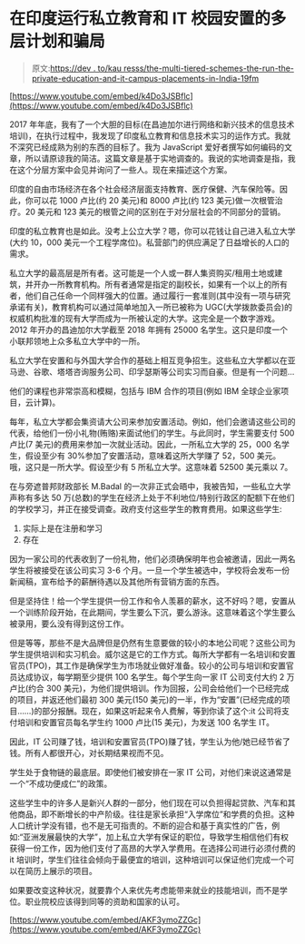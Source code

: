 # 在印度运行私立教育和 IT 校园安置的多层计划和骗局

> 原文:[https://dev . to/kau resss/the-multi-tiered-schemes-the-run-the-private-education-and-it-campus-placements-in-India-19fm](https://dev.to/kauresss/the-multi-tiered-schemes-that-run-private-education-and-it-campus-placements-in-india-19fm)

[https://www.youtube.com/embed/k4Do3JSBflc](https://www.youtube.com/embed/k4Do3JSBflc)

2017 年年底，我有了一个大胆的目标(在昌迪加尔进行网络和新兴技术的信息技术培训)，在执行过程中，我发现了印度私立教育和信息技术实习的运作方式。我就不深究已经成熟为别的东西的目标了。我为 JavaScript 爱好者撰写如何编码的文章，所以请原谅我的简洁。这篇文章是基于实地调查的。我说的实地调查是指，我在这个分层方案中会见并询问了一些人。现在来描述这个方案。

印度的自由市场经济在各个社会经济层面支持教育、医疗保健、汽车保险等。因此，你可以花 1000 卢比(约 20 美元)和 8000 卢比(约 123 美元)做一次根管治疗。20 美元和 123 美元的根管之间的区别在于对分层社会的不同部分的营销。

印度的私立教育也是如此。没考上公立大学？嗯，你可以花钱让自己进入私立大学(大约 10，000 美元一个工程学席位)。私营部门的供应满足了日益增长的人口的需求。

私立大学的最高层是所有者。这可能是一个人或一群人集资购买/租用土地或建筑，并开办一所教育机构。所有者通常是指定的副校长，如果有一个以上的所有者，他们自己任命一个同样强大的位置。通过履行一套准则(其中没有一项与研究承诺有关)，教育机构可以通过简单地加入一所已被称为 UGC(大学拨款委员会)的权威机构批准的现有大学而成为一所被认定的大学。这完全是一个数字游戏。2012 年开办的昌迪加尔大学截至 2018 年拥有 25000 名学生。这只是印度一个小联邦领地上众多私立大学中的一所。

私立大学在安置和与外国大学合作的基础上相互竞争招生。这些私立大学都以在亚马逊、谷歌、塔塔咨询服务公司、印孚瑟斯等公司实习而自豪。但是有一个问题…

他们的课程也非常崇高和模糊，包括与 IBM 合作的项目(例如 IBM 全球企业家项目，云计算)。

每年，私立大学都会集资请大公司来参加安置活动。例如，他们会邀请这些公司的代表，给他们一份小礼物(贿赂)来面试他们的学生。与此同时，学生需要支付 500 卢比(7 美元)的费用来参加一次就业活动。因此，一所私立大学的 25，000 名学生，假设至少有 30%参加了安置活动，意味着这所大学赚了 52，500 美元。哦，这只是一所大学。假设至少有 5 所私立大学。这意味着 52500 美元乘以 7。

在与旁遮普邦财政部长 M.Badal 的一次非正式会晤中，我被告知，一些私立大学声称有多达 50 万(总数)的学生在经济上处于不利地位/特别行政区的配额下在他们的学校学习，并正在接受调查。政府支付这些学生的教育费用。如果这些学生:

1.  实际上是在注册和学习
2.  存在

因为一家公司的代表收到了一份礼物，他们必须确保明年也会被邀请，因此一两名学生将被接受在该公司实习 3-6 个月。一旦一个学生被选中，学校将会发布一份新闻稿，宣布给予的薪酬待遇以及其他所有营销方面的东西。

但是坚持住！给一个学生提供一份工作和令人羡慕的薪水，这不好吗？嗯，安置从一个训练阶段开始，在此期间，学生要么下沉，要么游泳。这意味着这个学生要么被录用，要么没有得到这份工作。

但是等等，那些不是大品牌但是仍然有生意要做的较小的本地公司呢？这些公司为学生提供培训和实习机会。威尔这是它的工作方式。每所大学都有一名培训和安置官员(TPO)，其工作是确保学生为市场就业做好准备。较小的公司与培训和安置官员达成协议，每学期至少提供 100 名学生。每个学生向一家 IT 公司支付大约 2 万卢比(约合 300 美元)，为他们提供培训。作为回报，公司会给他们一个已经完成的项目，并返还他们最初 300 美元(150 美元)的一半，作为“安置”(已经完成的项目……)的部分报酬。现在，如果这听起来令人费解，等到你读了这个:it 公司将支付培训和安置官员每名学生约 1000 卢比(15 美元)，为发送 100 名学生 IT。

因此，IT 公司赚了钱，培训和安置官员(TPO)赚了钱，学生认为他/她已经节省了钱。所有人都很开心，对长期结果视而不见。

学生处于食物链的最底层。即使他们被安排在一家 IT 公司，对他们来说这通常是一个“不成功便成仁”的政策。

这些学生中的许多人是新兴人群的一部分，他们现在可以负担得起贷款、汽车和其他商品，即不断增长的中产阶级。往往是家长承担“入学席位”和学费的负担。这种人口统计学没有错，也不是无可指责的。不断的迎合和基于真实性的广告，例如:“亚洲发展最快的大学”，加上私立大学有保证的职位，导致学生相信他们有权获得一份工作，因为他们支付了高昂的大学入学费用。在选择公司进行必须付费的 it 培训时，学生们往往会倾向于最便宜的培训，这种培训可以保证他们完成一个可以在简历上展示的项目。

如果要改变这种状况，就要靠个人来优先考虑能带来就业的技能培训，而不是学位。职业院校应该得到同等的资助和国家的认可。

[https://www.youtube.com/embed/AKF3ymoZZGc](https://www.youtube.com/embed/AKF3ymoZZGc)